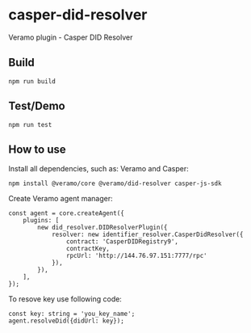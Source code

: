 # casper-did-resolver
Veramo plugin - Casper DID Resolver

## Build
```
npm run build
```

## Test/Demo

```
npm run test
```

## How to use

Install all dependencies, such as: Veramo and Casper:
```
npm install @veramo/core @veramo/did-resolver casper-js-sdk
```

Create  Veramo agent manager:

```
const agent = core.createAgent({
    plugins: [
        new did_resolver.DIDResolverPlugin({
            resolver: new identifier_resolver.CasperDidResolver({
                contract: 'CasperDIDRegistry9',
                contractKey,
                rpcUrl: 'http://144.76.97.151:7777/rpc'
            }),
        }),
    ],
});
```

To resove key use following code:

```
const key: string = 'you_key_name';
agent.resolveDid({didUrl: key});
```